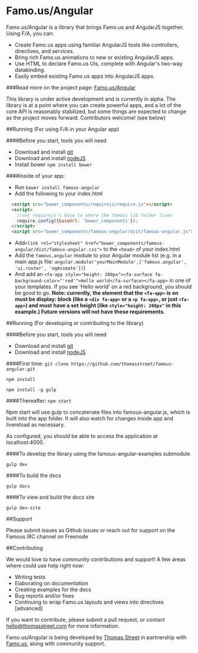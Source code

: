 # Famo.us/Angular


Famo.us/Angular is a library that brings Famo.us and AngularJS together.  Using F/A, you can:
* Create Famo.us apps using familiar AngularJS tools like controllers, directives, and services.
* Bring rich Famo.us animations to new or existing AngularJS apps.
* Use HTML to declare Famo.us UIs, complete with Angular's two-way databinding.
* Easily embed existing Famo.us apps into AngularJS apps.


###Read more on the project page: [Famo.us/Angular](http://famo.us/angular)


This library is under active development and is currently in alpha.  The library is at a point where you can create powerful apps, and a lot of the core API is reasonably stabilized, but some things are expected to change as the project moves forward.  Contributors welcome! (see below)


##Running (For using F/A in your Angular app)

####Before you start, tools you will need
* Download and install [git](http://git-scm.com/downloads)
* Download and install [nodeJS](http://nodejs.org/download/)
* Install bower `npm install bower`

####Inside of your app:
* Run `bower install famous-angular`
* Add the following to your index.html
```html
  <script src="bower_components/requirejs/require.js"></script>
  <script>
    //set requirejs's base to where the famous lib folder lives
    require.config({baseUrl: 'bower_components'});
  </script>
  <script src="bower_components/famous-angular/dist/famous-angular.js"></script>
```
* Add`<link rel="stylesheet" href="bower_components/famous-angular/dist/famous-angular.css">` to the `<head>` of your index.html
* Add the `famous.angular` module to your Angular module list (e.g. in a main app.js file: `angular.module('yourMainModule',['famous.angular', 'ui.router', 'ngAnimate'])`)
* And add an `<fa-app style="height: 200px"><fa-surface fa-background-color="'red'">Hello world</fa-surface></fa-app>` in one of your templates.  If you see 'Hello world' on a red background, you should be good to go.
**Note: currently, the element that the `<fa-app>` is on must be display: block (like a `<div fa-app>` or a `<p fa-app>`, or just `<fa-app>`) and must have a set height (like `style="height: 200px"` in this example.)  Future versions will not have these requirements.**


##Running (For developing or contributing to the library)

####Before you start, tools you will need
* Download and install [git](http://git-scm.com/downloads)
* Download and install [nodeJS](http://nodejs.org/download/)

####First time:
`git clone https://github.com/thomasstreet/famous-angular.git`

`npm install`

`npm install -g gulp`

####Thereafter:
`npm start`

Npm start will use gulp to concatenate files into famous-angular.js, which is built into the app folder. It will also watch for changes inside app and livereload as necessary.

As configured, you should be able to access the application at localhost:4000.

####To develop the library using the famous-angular-examples submodule

`gulp dev`

####To build the docs

`gulp docs`

####To view and build the docs site

`gulp dev-site`

##Support

Please submit issues as Github issues or reach out for support on the Famous IRC channel on Freenode

##Contributing

We would love to have community contributions and support!  A few areas where could use help right now:

* Writing tests
* Elaborating on documentation
* Creating examples for the docs
* Bug reports and/or fixes
* Continuing to wrap Famo.us layouts and views into directives [advanced]

If you want to contribute, please submit a pull request, or contact hello@thomasstreet.com for more information.

Famo.us/Angular is being developed by [Thomas Street](http://thomasstreet.com) in partnership with [Famo.us](https://famo.us), along with community support.

